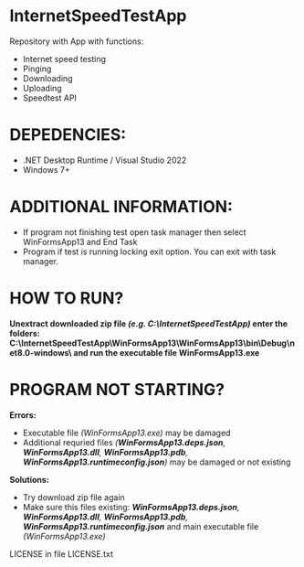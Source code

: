 # InternetSpeedTestApp
Repository with App with functions:
 - Internet speed testing
 - Pinging
 - Downloading
 - Uploading
 - Speedtest API

# DEPEDENCIES:
 - .NET Desktop Runtime / Visual Studio 2022
 - Windows 7+

# ADDITIONAL INFORMATION:
 - If program not finishing test open task manager then select WinFormsApp13 and End Task
 - Program if test is running locking exit option. You can exit with task manager.

# HOW TO RUN?
 **Unextract downloaded zip file *(e.g. C:\InternetSpeedTestApp\)* enter the folders: C:\InternetSpeedTestApp\WinFormsApp13\WinFormsApp13\bin\Debug\net8.0-windows\ and run the executable file WinFormsApp13.exe**

# PROGRAM NOT STARTING?
 **Errors:**
  - Executable file *(WinFormsApp13.exe)* may be damaged
  - Additional requried files *(**WinFormsApp13.deps.json**, **WinFormsApp13.dll**, **WinFormsApp13.pdb**, **WinFormsApp13.runtimeconfig.json**)* may be damaged or not existing

 **Solutions:**
  - Try download zip file again
  - Make sure this files existing: ***WinFormsApp13.deps.json**, **WinFormsApp13.dll**, **WinFormsApp13.pdb**, **WinFormsApp13.runtimeconfig.json*** and main executable file *(WinFormsApp13.exe)*




LICENSE in file LICENSE.txt
